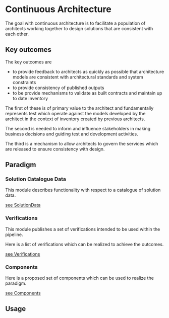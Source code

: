 #  Continuous Architecture

The goal with continuous architecture is to facilitate a population of architects working together to design solutions that are consistent with each other.

## Key outcomes

The key outcomes are
- to provide feedback to architects as quickly as possible that architecture models are consistent with architectural standards and system constraints
- to provide consistency of published outputs
- to be provide mechanisms to validate as built contracts and maintain up to date inventory


The first of these is of primary value to the architect and fundamentally represents test which operate against the models developed by the architect in the context of inventory created by previous architects.

The second is needed to inform and influence stakeholders in making business decisions and guiding test and development activities.

The third is a mechanism to allow architects to govern the services which are released to ensure consistency with design.

## Paradigm

### Solution Catalogue Data

This module describes functionality with respect to a catalogue of solution data.

[see SolutionData](./SolutionData.md)

### Verifications

This module publishes a set of verifications intended to be used within the pipeline.

Here is a list of verifications which can be realized to achieve the outcomes.

[see Verifications](./Verifications.md)

### Components

Here is a proposed set of components which can be used to realize the paradigm.

[see Components](./Components.md)

## Usage

<todo>
